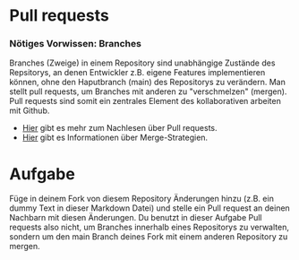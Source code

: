 # Pull requests

### Nötiges Vorwissen: Branches

Branches (Zweige) in einem Repository sind unabhängige Zustände des Repsitorys, an denen Entwickler z.B. eigene Features implementieren können, ohne den Haputbranch (main) des Repositorys zu verändern. Man stellt pull requests, um Branches mit anderen zu "verschmelzen" (mergen). Pull requests sind somit ein zentrales Element des kollaborativen arbeiten mit Github.

- [Hier](https://docs.github.com/en/pull-requests/collaborating-with-pull-requests/proposing-changes-to-your-work-with-pull-requests/about-pull-requests) gibt es mehr zum Nachlesen über Pull requests.
- [Hier](https://docs.github.com/en/repositories/configuring-branches-and-merges-in-your-repository/configuring-pull-request-merges/about-merge-methods-on-github) gibt es Informationen über Merge-Strategien.

# Aufgabe

Füge in deinem Fork von diesem Repository Änderungen hinzu (z.B. ein dummy Text in dieser Markdown Datei) und stelle ein Pull request an deinen Nachbarn mit diesen Änderungen. Du benutzt in dieser Aufgabe Pull requests also nicht, um Branches innerhalb eines Repositorys zu verwalten, sondern um den main Branch deines Fork mit einem anderen Repository zu mergen.
